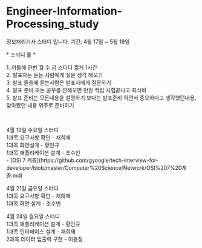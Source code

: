 # Engineer-Information-Processing_study
정보처리기사 스터디 입니다. 기간: 4월 17일 ~ 5월 19일

<div>
  <span>* 스터디 룰 * </span>
  <th>
  <p>
    1. 이틀에 한번 월 수 금 스터디 짧게 1시간 <br>
    2. 발표자는 듣는 사람에게 질문 생각 해오기 <br>
    3. 발표 들을때 듣는사람은 발표자에게 질문하기 <br>
    4. 발표 준비 또는 공부를 안해오면 만원 적립 시험끝나고 회식비 <br>
    5. 발표 준비는 모든내용을 설명하기 보다는 발표준비 하면서 중요하다고 생각했던내용, 찾아봤던 내용 위주로 준비하기 
  </p>
<div>
<br>

<div>
  <p>
    4월 19일 수요일 스터디<br>
    1과목 요구사항 확인 - 채희재<br>
    1과목 화면설계 - 황인규<br>
    1과목 애플리케이션 설계 - 조수빈<br>
    - [OSI 7 계층](https://github.com/gyoogle/tech-interview-for-developer/blob/master/Computer%20Science/Network/OSI%207%20계층.md)
  </p>
  <p>
    4월 21일 금요일 스터디<br>
    1과목 요구사항 확인 - 채희재<br>
    1과목 화면 설계 - 조수빈<br>
  </p>
  <p>
   4월 24일 월요일 스터디<br>
    1과목 애플리케이션 설계 - 황인규<br>
    1과목 인터페이스 설계 - 채희재<br>
    2과목 데이터 입출력 구현 - 이윤정<br>
  </p>
<div>
